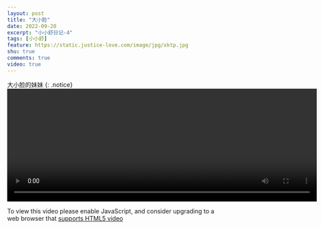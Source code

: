 ```yaml
---
layout: post
title: "大小脸"
date: 2022-09-20
excerpt: "小小舒日记-4"
tags: [小小舒]
feature: https://static.justice-love.com/image/jpg/xktp.jpg
shu: true
comments: true
video: true
---
```

大小脸的妹妹
{: .notice}
<video id="my-video" class="video-js vjs-16-9 clipboard" controls preload="auto" width="722" height="264" data-setup="{}">
    <source src="{{ site.staticUrl }}/xiaoxiaoshu/video/liandaxiao.mp4" type='video/mp4'>
    <p class="vjs-no-js">
        To view this video please enable JavaScript, and consider upgrading to a web browser that
        <a href="http://videojs.com/html5-video-support/" target="_blank">supports HTML5 video</a>
    </p>
</video>
